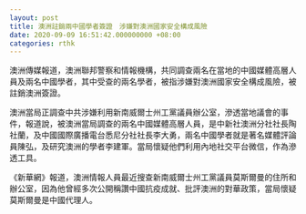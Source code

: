 ```yaml
---
layout: post
title: 澳洲註銷兩中國學者簽證　涉嫌對澳洲國家安全構成風險
date: 2020-09-09 16:51:42.000000000 +08:00
categories: rthk
---
```


澳洲傳媒報道，澳洲聯邦警察和情報機構，共同調查兩名在當地的中國媒體高層人員及兩名中國學者，其中受查的兩名學者，被指涉嫌對澳洲國家安全構成風險，被註銷澳洲簽證。

澳洲當局正調查中共涉嫌利用新南威爾士州工黨議員辦公室，滲透當地議會的事件，報道說，被澳洲當局調查的兩名中國媒體高層人員，是中新社澳洲分社社長陶社蘭，及中國國際廣播電台悉尼分社社長李大勇，兩名中國學者就是著名媒體評論員陳弘，及研究澳洲的學者李建軍。當局懷疑他們利用內地社交平台微信，作為滲透工具。

《新華網》報道，澳洲情報人員最近搜查新南威爾士州工黨議員莫斯爾曼的住所和辦公室，因為他曾經多次公開稱讚中國抗疫成就、批評澳洲的對華政策，當局懷疑莫斯爾曼是中國代理人。

